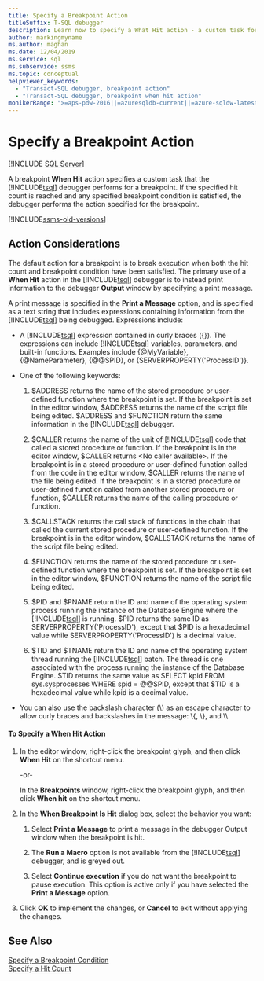 ```yaml
---
title: Specify a Breakpoint Action
titleSuffix: T-SQL debugger
description: Learn now to specify a What Hit action - a custom task for the Transact-SQL debugger to perform when a breakpoint is hit and certain other conditions are satisfied.
author: markingmyname
ms.author: maghan
ms.date: 12/04/2019
ms.service: sql
ms.subservice: ssms
ms.topic: conceptual
helpviewer_keywords:
  - "Transact-SQL debugger, breakpoint action"
  - "Transact-SQL debugger, breakpoint when hit action"
monikerRange: ">=aps-pdw-2016||=azuresqldb-current||=azure-sqldw-latest||>=sql-server-2016||>=sql-server-linux-2017||=azuresqldb-mi-current"
---
```


# Specify a Breakpoint Action

 [!INCLUDE [SQL Server](../../includes/applies-to-version/sqlserver.md)]

A breakpoint **When Hit** action specifies a custom task that the [!INCLUDE[tsql](../../includes/tsql-md.md)] debugger performs for a breakpoint. If the specified hit count is reached and any specified breakpoint condition is satisfied, the debugger performs the action specified for the breakpoint.

[!INCLUDE[ssms-old-versions](../../includes/ssms-old-versions.md)]
  
##  <a name="BKMK_ActionConsiderations"></a> Action Considerations

The default action for a breakpoint is to break execution when both the hit count and breakpoint condition have been satisfied. The primary use of a **When Hit** action in the [!INCLUDE[tsql](../../includes/tsql-md.md)] debugger is to instead print information to the debugger **Output** window by specifying a print message.  
  
A print message is specified in the **Print a Message** option, and is specified as a text string that includes expressions containing information from the [!INCLUDE[tsql](../../includes/tsql-md.md)] being debugged. Expressions include:  
  
-   A [!INCLUDE[tsql](../../includes/tsql-md.md)] expression contained in curly braces ({}). The expressions can include [!INCLUDE[tsql](../../includes/tsql-md.md)] variables, parameters, and built-in functions. Examples include {@MyVariable}, {@NameParameter}, {@@SPID}, or {SERVERPROPERTY('ProcessID')}.  
  
-   One of the following keywords:  
  
    1.  $ADDRESS returns the name of the stored procedure or user-defined function where the breakpoint is set. If the breakpoint is set in the editor window, $ADDRESS returns the name of the script file being edited. $ADDRESS and $FUNCTION return the same information in the [!INCLUDE[tsql](../../includes/tsql-md.md)] debugger.  
  
    2.  $CALLER returns the name of the unit of [!INCLUDE[tsql](../../includes/tsql-md.md)] code that called a stored procedure or function. If the breakpoint is in the editor window, $CALLER returns \<No caller available>. If the breakpoint is in a stored procedure or user-defined function called from the code in the editor window, $CALLER returns the name of the file being edited. If the breakpoint is in a stored procedure or user-defined function called from another stored procedure or function, $CALLER returns the name of the calling procedure or function.  
  
    3.  $CALLSTACK returns the call stack of functions in the chain that called the current stored procedure or user-defined function. If the breakpoint is in the editor window, $CALLSTACK returns the name of the script file being edited.  
  
    4.  $FUNCTION returns the name of the stored procedure or user-defined function where the breakpoint is set. If the breakpoint is set in the editor window, $FUNCTION returns the name of the script file being edited.  
  
    5.  $PID and $PNAME return the ID and name of the operating system process running the instance of the Database Engine where the [!INCLUDE[tsql](../../includes/tsql-md.md)] is running. $PID returns the same ID as SERVERPROPERTY('ProcessID'), except that $PID is a hexadecimal value while SERVERPROPERTY('ProcessID') is a decimal value.  
  
    6.  $TID and $TNAME return the ID and name of the operating system thread running the [!INCLUDE[tsql](../../includes/tsql-md.md)] batch. The thread is one associated with the process running the instance of the Database Engine. $TID returns the same value as SELECT kpid FROM sys.sysprocesses WHERE spid = @@SPID, except that $TID is a hexadecimal value while kpid is a decimal value.  
  
-   You can also use the backslash character (\\) as an escape character to allow curly braces and backslashes in the message: \\{, \\}, and \\\\.  
  
#### To Specify a When Hit Action  
  
1.  In the editor window, right-click the breakpoint glyph, and then click **When Hit** on the shortcut menu.  
  
     -or-  
  
     In the **Breakpoints** window, right-click the breakpoint glyph, and then click **When hit** on the shortcut menu.  
  
2.  In the **When Breakpoint Is Hit** dialog box, select the behavior you want:  
  
    1.  Select **Print a Message** to print a message in the debugger Output window when the breakpoint is hit.  
  
    2.  The **Run a Macro** option is not available from the [!INCLUDE[tsql](../../includes/tsql-md.md)] debugger, and is greyed out.  
  
    3.  Select **Continue execution** if you do not want the breakpoint to pause execution. This option is active only if you have selected the **Print a Message** option.  
  
3.  Click **OK** to implement the changes, or **Cancel** to exit without applying the changes.  
  
## See Also  
 [Specify a Breakpoint Condition](./specify-a-breakpoint-condition.md)   
 [Specify a Hit Count](./specify-a-hit-count.md)
